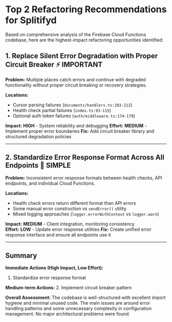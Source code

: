 # Top 2 Refactoring Recommendations for Splitifyd

Based on comprehensive analysis of the Firebase Cloud Functions codebase, here are the highest-impact refactoring opportunities identified:

## 1. **Replace Silent Error Degradation with Proper Circuit Breaker** ⚡ **IMPORTANT**

**Problem:** Multiple places catch errors and continue with degraded functionality without proper circuit breaking or recovery strategies.

**Locations:**
- Cursor parsing failures (`documents/handlers.ts:203-212`)
- Health check partial failures (`index.ts:93-115`) 
- Optional auth token failures (`auth/middleware.ts:174-179`)

**Impact:** **HIGH** - System reliability and debugging
**Effort:** **MEDIUM** - Implement proper error boundaries
**Fix:** Add circuit breaker library and structured degradation policies

---

## 2. **Standardize Error Response Format Across All Endpoints** 🎯 **SIMPLE**

**Problem:** Inconsistent error response formats between health checks, API endpoints, and individual Cloud Functions.

**Locations:**
- Health check errors return different format than API errors
- Some manual error construction vs `sendError()` utility
- Mixed logging approaches (`logger.errorWithContext` vs `logger.warn`)

**Impact:** **MEDIUM** - Client integration, monitoring consistency  
**Effort:** **LOW** - Update error response utilities
**Fix:** Create unified error response interface and ensure all endpoints use it

---

## Summary

**Immediate Actions (High Impact, Low Effort):**
1. Standardize error response format

**Medium-term Actions:**
2. Implement circuit breaker pattern

**Overall Assessment:** The codebase is well-structured with excellent import hygiene and minimal unused code. The main issues are around error handling patterns and some unnecessary complexity in configuration management. No major architectural problems were found.